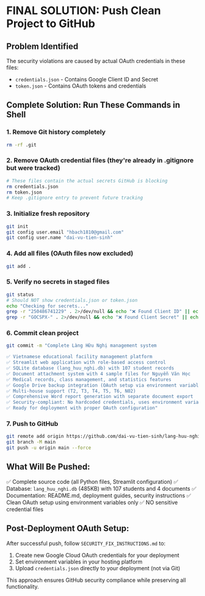 # FINAL SOLUTION: Push Clean Project to GitHub

## Problem Identified
The security violations are caused by actual OAuth credentials in these files:
- `credentials.json` - Contains Google Client ID and Secret
- `token.json` - Contains OAuth tokens and credentials

## Complete Solution: Run These Commands in Shell

### 1. Remove Git history completely
```bash
rm -rf .git
```

### 2. Remove OAuth credential files (they're already in .gitignore but were tracked)
```bash
# These files contain the actual secrets GitHub is blocking
rm credentials.json
rm token.json
# Keep .gitignore entry to prevent future tracking
```

### 3. Initialize fresh repository
```bash
git init
git config user.email "hbach1810@gmail.com"
git config user.name "dai-vu-tien-sinh"
```

### 4. Add all files (OAuth files now excluded)
```bash
git add .
```

### 5. Verify no secrets in staged files
```bash
git status
# Should NOT show credentials.json or token.json
echo "Checking for secrets..."
grep -r "250486741229" . 2>/dev/null && echo "❌ Found Client ID" || echo "✅ No Client ID"
grep -r "GOCSPX-" . 2>/dev/null && echo "❌ Found Client Secret" || echo "✅ No Client Secret"
```

### 6. Commit clean project
```bash
git commit -m "Complete Làng Hữu Nghị management system

✅ Vietnamese educational facility management platform
✅ Streamlit web application with role-based access control
✅ SQLite database (lang_huu_nghi.db) with 107 student records
✅ Document attachment system with 4 sample files for Nguyễn Văn Học
✅ Medical records, class management, and statistics features
✅ Google Drive backup integration (OAuth setup via environment variables)
✅ Multi-house support (T2, T3, T4, T5, T6, N02)
✅ Comprehensive Word report generation with separate document export
✅ Security-compliant: No hardcoded credentials, uses environment variables
✅ Ready for deployment with proper OAuth configuration"
```

### 7. Push to GitHub
```bash
git remote add origin https://github.com/dai-vu-tien-sinh/lang-huu-nghi-management.git
git branch -M main
git push -u origin main --force
```

## What Will Be Pushed:
✅ Complete source code (all Python files, Streamlit configuration)
✅ Database: `lang_huu_nghi.db` (485KB) with 107 students and 4 documents
✅ Documentation: README.md, deployment guides, security instructions
✅ Clean OAuth setup using environment variables only
✅ NO sensitive credential files

## Post-Deployment OAuth Setup:
After successful push, follow `SECURITY_FIX_INSTRUCTIONS.md` to:
1. Create new Google Cloud OAuth credentials for your deployment
2. Set environment variables in your hosting platform
3. Upload `credentials.json` directly to your deployment (not via Git)

This approach ensures GitHub security compliance while preserving all functionality.
